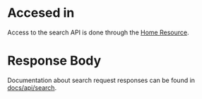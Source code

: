 
# Accesed in

Access to the search API is done through the [Home Resource](../api/root.md).

# Response Body

Documentation about search request responses can be found in [docs/api/search](../api/search).